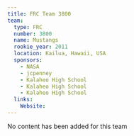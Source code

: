 ```yaml
---
title: FRC Team 3800
team:
  type: FRC
  number: 3800
  name: Mustangs
  rookie_year: 2011
  location: Kailua, Hawaii, USA
  sponsors:
    - NASA
    - jcpenney
    - Kalaheo High School
    - Kalaheo High School
    - Kalaheo High School
  links:
    Website: 
---
```

No content has been added for this team
